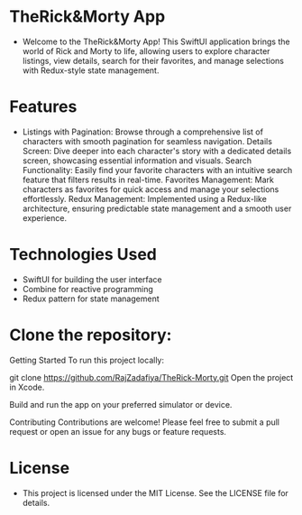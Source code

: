 # TheRick&Morty App
- Welcome to the TheRick&Morty App! This SwiftUI application brings the world of Rick and Morty to life, allowing users to explore character listings, view details, search for their favorites, and manage selections with Redux-style state management.

# Features
- Listings with Pagination: Browse through a comprehensive list of characters with smooth pagination for seamless navigation.
Details Screen: Dive deeper into each character's story with a dedicated details screen, showcasing essential information and visuals.
Search Functionality: Easily find your favorite characters with an intuitive search feature that filters results in real-time.
Favorites Management: Mark characters as favorites for quick access and manage your selections effortlessly.
Redux Management: Implemented using a Redux-like architecture, ensuring predictable state management and a smooth user experience.

# Technologies Used
- SwiftUI for building the user interface
- Combine for reactive programming
- Redux pattern for state management

# Clone the repository:

Getting Started
To run this project locally:

git clone https://github.com/RajZadafiya/TheRick-Morty.git
Open the project in Xcode.

Build and run the app on your preferred simulator or device.

Contributing
Contributions are welcome! Please feel free to submit a pull request or open an issue for any bugs or feature requests.

# License
- This project is licensed under the MIT License. See the LICENSE file for details.
